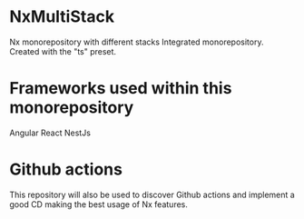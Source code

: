 # NxMultiStack
Nx monorepository with different stacks
Integrated monorepository. Created with the "ts" preset.

# Frameworks used within this monorepository
Angular
React
NestJs

# Github actions
This repository will also be used to discover Github actions and implement a good CD making the best usage of Nx features.